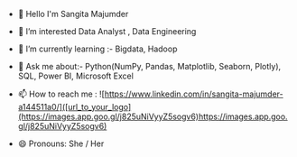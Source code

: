 - 👋 Hello I'm Sangita Majumder
- 🔭 I’m interested Data Analyst , Data Engineering
- 🌱 I’m currently learning :- Bigdata, Hadoop
- 💬 Ask me about:- Python(NumPy, Pandas, Matplotlib, Seaborn, Plotly), SQL, Power BI, Microsoft Excel
- 📫 How to reach me : ![https://www.linkedin.com/in/sangita-majumder-a144511a0/]([url_to_your_logo](https://images.app.goo.gl/j825uNiVyyZ5sogv6)https://images.app.goo.gl/j825uNiVyyZ5sogv6)

- 😄 Pronouns: She / Her


